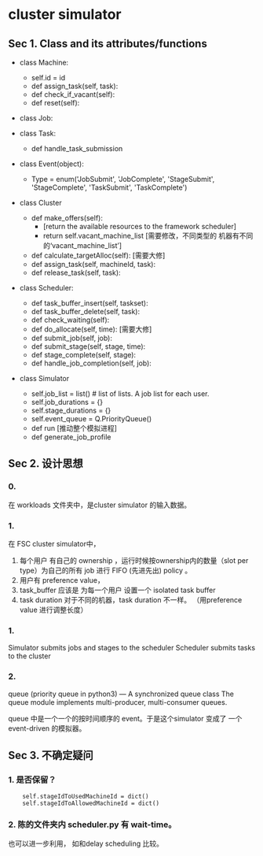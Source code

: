 
# cluster simulator 


## Sec 1. Class and its attributes/functions



- class Machine:
	- self.id = id
	- def assign_task(self, task):
	- def check\_if_vacant(self):
	- def reset(self):
	

- class Job:

- class Task:
	- def handle\_task_submission

- class Event(object):
	- Type = enum('JobSubmit', 'JobComplete', 'StageSubmit', 'StageComplete', 'TaskSubmit', 'TaskComplete')
	
- class Cluster
	 -  def make_offers(self):
		- [return the available resources to the framework scheduler]
      	- return self.vacant\_machine_list [需要修改，不同类型的 机器有不同的‘vacant_machine_list’]
    - def calculate_targetAlloc(self): [需要大修]
    - def assign_task(self, machineId, task):
 	- def release_task(self, task):
 	
	
- class Scheduler:

    - def task\_buffer_insert(self, taskset):
    -  def task\_buffer_delete(self, task):
    -  def check_waiting(self):
    -  def do_allocate(self, time): [需要大修]
    -  def submit_job(self, job):  
    -  def submit_stage(self, stage, time): 
    -  def stage\_complete(self, stage):
    - def handle\_job_completion(self, job):
    
- class Simulator
	- self.job_list = list()  # list of lists. A job list for each user.
   - self.job_durations = {}
  	- self.stage_durations = {}
	- self.event_queue = Q.PriorityQueue()
	- def run [推动整个模拟进程]
	- def generate\_job_profile 
	
	 	
## Sec 2. 设计思想

### 0.

在 workloads 文件夹中，是cluster simulator 的输入数据。

### 1. 

在 FSC cluster simulator中，

1. 每个用户 有自己的 ownership ，运行时候按ownership内的数量（slot per type）为自己的所有 job 进行 FIFO (先进先出) policy 。
2. 用户有 preference value， 
3. task_buffer 应该是 为每一个用户 设置一个 isolated task buffer
4. task duration 对于不同的机器，task duration 不一样。 （用preference value 进行调整长度）


### 1.
Simulator submits jobs and stages to the scheduler
Scheduler submits tasks to the cluster

### 2. 
queue (priority queue in python3) — A synchronized queue class
The queue module implements multi-producer, multi-consumer queues. 

queue 中是一个一个的按时间顺序的 event。于是这个simulator 变成了 一个 event-driven 的模拟器。


## Sec 3. 不确定疑问

### 1. 是否保留？
        self.stageIdToUsedMachineId = dict()
        self.stageIdToAllowedMachineId = dict()
        
### 2. 陈的文件夹内 scheduler.py 有 wait-time。

也可以进一步利用， 如和delay scheduling 比较。
